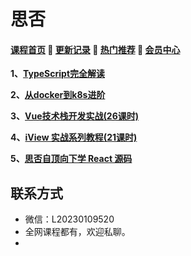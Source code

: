 # 思否

#### [**课程首页**](../../README.md) 💖 [**更新记录**](./gxjl-2024.md) 💖 [**热门推荐**](./rmtj.md) 💖 [**会员中心**](./vip.md)

**1、**[**TypeScript完全解读**](https://segmentfault.com/ls/1650000018455856)

**2、**[**从docker到k8s进阶**](https://segmentfault.com/ls/1650000019108346)

**3、**[**Vue技术栈开发实战(26课时)**](https://segmentfault.com/ls/1650000016221751/l/1500000016358488)

**4、**[**iView 实战系列教程(21课时)**](https://segmentfault.com/ls/1650000016424063/l/1500000018729893)

**5、**[**思否自顶向下学 React 源码**](https://ke.sifou.com/course/1650000023864436)

## **联系方式**

-  微信：L20230109520
-  全网课程都有，欢迎私聊。
-   